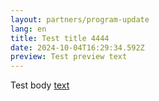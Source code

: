 ```yaml
---
layout: partners/program-update
lang: en
title: Test title 4444
date: 2024-10-04T16:29:34.592Z
preview: T﻿est preview text
---
```

T﻿est body [text](google.com)